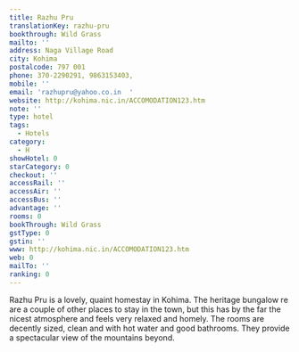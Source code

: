 ```yaml
---
title: Razhu Pru
translationKey: razhu-pru
bookthrough: Wild Grass
mailto: ''
address: Naga Village Road
city: Kohima
postalcode: 797 001
phone: 370-2290291, 9863153403,
mobile: ''
email: 'razhupru@yahoo.co.in  '
website: http://kohima.nic.in/ACCOMODATION123.htm
note: ''
type: hotel
tags:
  - Hotels
category:
  - H
showHotel: 0
starCategory: 0
checkout: ''
accessRail: ''
accessAir: ''
accessBus: ''
advantage: ''
rooms: 0
bookThrough: Wild Grass
gstType: 0
gstin: ''
www: http://kohima.nic.in/ACCOMODATION123.htm
web: 0
mailTo: ''
ranking: 0
---
```







Razhu Pru is a lovely, quaint homestay in Kohima. The heritage bungalow re are a couple of other places to stay in the town, but this has by the far the nicest atmosphere and feels very relaxed and homely.     The rooms are decently sized, clean and with hot water and good bathrooms. They provide a spectacular  view of the mountains beyond.